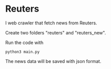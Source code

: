 # Reuters
I web crawler that fetch news from Reuters.

Create two folders "reuters" and "reuters_new".  

Run the code with
```
python3 main.py
```

The news data will be saved with json format.  
